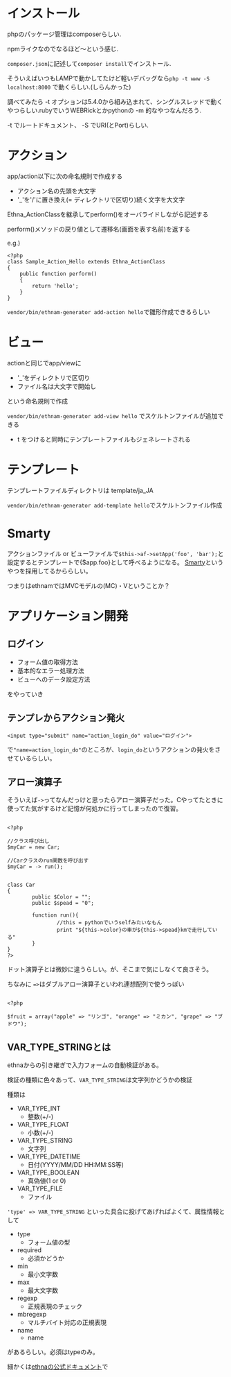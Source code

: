 # インストール

phpのパッケージ管理はcomposerらしい.

npmライクなのでなるほど〜という感じ.

`composer.json`に記述して`composer install`でインストール.

そういえばいつもLAMPで動かしてたけど軽いデバッグなら`php -t www -S localhost:8000` で動くらしい.(しらんかった)

調べてみたら -t オプションは5.4.0から組み込まれて、シングルスレッドで動くやつらしい.rubyでいうWEBRickとかpythonの -m 的なやつなんだろう.

 -t でルートドキュメント、 -S でURI(とPort)らしい.

# アクション

app/action以下に次の命名規則で作成する

- アクション名の先頭を大文字
- '\_'を'/'に置き換え(= ディレクトリで区切り)続く文字を大文字

Ethna_ActionClassを継承してperform()をオーバライドしながら記述する

perform()メソッドの戻り値として遷移名(画面を表す名前)を返する

e.g.)

```
<?php
class Sample_Action_Hello extends Ethna_ActionClass
{
    public function perform()
    {
        return 'hello';
    }
}

```

`vendor/bin/ethnam-generator add-action hello`で雛形作成できるらしい

# ビュー

actionと同じでapp/viewに

- '\_'をディレクトリで区切り
- ファイル名は大文字で開始し

という命名規則で作成

`vendor/bin/ethnam-generator add-view hello` でスケルトンファイルが追加できる

- t をつけると同時にテンプレートファイルもジェネレートされる


# テンプレート

テンプレートファイルディレクトリは template/ja_JA

`vendor/bin/ethnam-generator add-template hello`でスケルトンファイル作成


# Smarty

アクションファイル or ビューファイルで`$this->af->setApp('foo', 'bar');`と設定するとテンプレートで{$app.foo}として呼べるようになる。
[Smarty](https://www.smarty.net/docsv2/ja/index.tpl)というやつを採用してるかららしい。

つまりはethnamではMVCモデルの(MC)・Vということか？

# アプリケーション開発

## ログイン

- フォーム値の取得方法
- 基本的なエラー処理方法
- ビューへのデータ設定方法

をやっていき

## テンプレからアクション発火

```
<input type="submit" name="action_login_do" value="ログイン">
```

で`"name=action_login_do"`のところが、`login_do`というアクションの発火をさせているらしい。

## アロー演算子

そういえば`->`ってなんだっけと思ったらアロー演算子だった。Cやってたときに使ってた気がするけど記憶が何処かに行ってしまったので復習。

```

<?php

//クラス呼び出し
$myCar = new Car;

//Carクラスのrun関数を呼び出す
$myCar = -> run();


class Car
{
        public $Color = "";
        public $spead = "0";

        function run(){
                //this = pythonでいうselfみたいなもん
                print "${this->color}の車が${this->spead}kmで走行している"
        }
}
?>

```

ドット演算子とは微妙に違うらしい。が、そこまで気にしなくて良さそう。

ちなみに `=>`はダブルアロー演算子といわれ連想配列で使うっぽい

```

<?php

$fruit = array("apple" => "リンゴ", "orange" => "ミカン", "grape" => "ブドウ");

```

## VAR_TYPE_STRINGとは

ethnaからの引き継ぎで入力フォームの自動検証がある。

検証の種類に色々あって、`VAR_TYPE_STRING`は文字列かどうかの検証

種類は

- VAR_TYPE_INT
    - 整数(+/-)
- VAR_TYPE_FLOAT
    - 小数(+/-)
- VAR_TYPE_STRING
    - 文字列
- VAR_TYPE_DATETIME
    - 日付(YYYY/MM/DD HH:MM:SS等)
- VAR_TYPE_BOOLEAN
    - 真偽値(1 or 0)
- VAR_TYPE_FILE
    - ファイル

` 'type' => VAR_TYPE_STRING ` といった具合に投げてあげればよくて、属性情報として

- type
    - フォーム値の型
- required
    - 必須かどうか
- min
    - 最小文字数
- max
    - 最大文字数
- regexp
    - 正規表現のチェック
- mbregexp
    - マルチバイト対応の正規表現
- name
    - name

があるらしい。必須はtypeのみ。

細かくは[ethnaの公式ドキュメント](http://ethna.jp/old/ethna-document-dev_guide-form-validate.html#oc46874f)で


